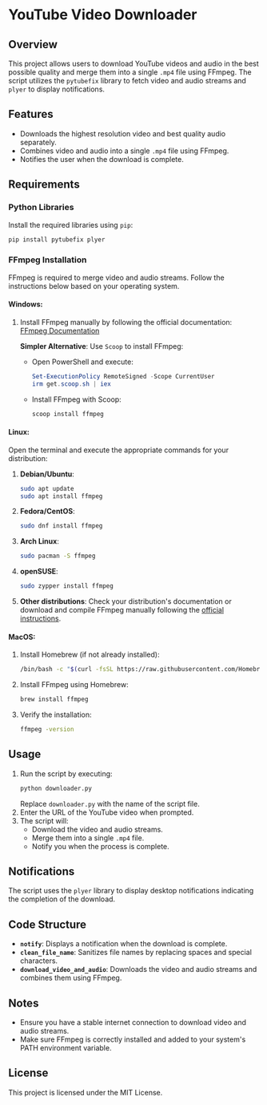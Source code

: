 # YouTube Video Downloader

## Overview
This project allows users to download YouTube videos and audio in the best possible quality and merge them into a single `.mp4` file using FFmpeg. The script utilizes the `pytubefix` library to fetch video and audio streams and `plyer` to display notifications.

## Features
- Downloads the highest resolution video and best quality audio separately.
- Combines video and audio into a single `.mp4` file using FFmpeg.
- Notifies the user when the download is complete.

## Requirements

### Python Libraries
Install the required libraries using `pip`:
```bash
pip install pytubefix plyer
```

### FFmpeg Installation
FFmpeg is required to merge video and audio streams. Follow the instructions below based on your operating system.

#### Windows:
1. Install FFmpeg manually by following the official documentation: [FFmpeg Documentation](https://ffmpeg.org)

   **Simpler Alternative**: Use `Scoop` to install FFmpeg:
   - Open PowerShell and execute:
     ```powershell
     Set-ExecutionPolicy RemoteSigned -Scope CurrentUser
     irm get.scoop.sh | iex
     ```
   - Install FFmpeg with Scoop:
     ```powershell
     scoop install ffmpeg
     ```

#### Linux:
Open the terminal and execute the appropriate commands for your distribution:

1. **Debian/Ubuntu**:
   ```bash
   sudo apt update
   sudo apt install ffmpeg
   ```
2. **Fedora/CentOS**:
   ```bash
   sudo dnf install ffmpeg
   ```
3. **Arch Linux**:
   ```bash
   sudo pacman -S ffmpeg
   ```
4. **openSUSE**:
   ```bash
   sudo zypper install ffmpeg
   ```
5. **Other distributions**:
   Check your distribution's documentation or download and compile FFmpeg manually following the [official instructions](https://ffmpeg.org).

#### MacOS:
1. Install Homebrew (if not already installed):
   ```bash
   /bin/bash -c "$(curl -fsSL https://raw.githubusercontent.com/Homebrew/install/HEAD/install.sh)"
   ```
2. Install FFmpeg using Homebrew:
   ```bash
   brew install ffmpeg
   ```
3. Verify the installation:
   ```bash
   ffmpeg -version
   ```

## Usage
1. Run the script by executing:
   ```bash
   python downloader.py
   ```
   Replace `downloader.py` with the name of the script file.
2. Enter the URL of the YouTube video when prompted.
3. The script will:
   - Download the video and audio streams.
   - Merge them into a single `.mp4` file.
   - Notify you when the process is complete.

## Notifications
The script uses the `plyer` library to display desktop notifications indicating the completion of the download.

## Code Structure
- **`notify`**: Displays a notification when the download is complete.
- **`clean_file_name`**: Sanitizes file names by replacing spaces and special characters.
- **`download_video_and_audio`**: Downloads the video and audio streams and combines them using FFmpeg.

## Notes
- Ensure you have a stable internet connection to download video and audio streams.
- Make sure FFmpeg is correctly installed and added to your system's PATH environment variable.

## License
This project is licensed under the MIT License.


